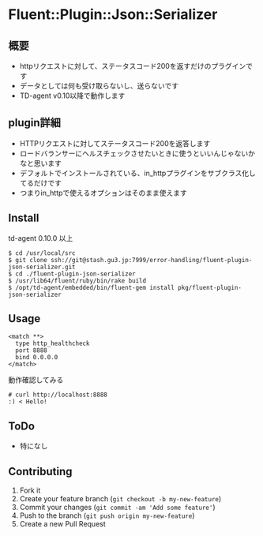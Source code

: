 # Fluent::Plugin::Json::Serializer

## 概要

* httpリクエストに対して、ステータスコード200を返すだけのプラグインです
* データとしては何も受け取らないし、送らないです
* TD-agent v0.10以降で動作します

## plugin詳細

* HTTPリクエストに対してステータスコード200を返答します
* ロードバランサーにヘルスチェックさせたいときに使うといいんじゃないかなと思います
* デフォルトでインストールされている、in_httpプラグインをサブクラス化してるだけです
* つまりin_httpで使えるオプションはそのまま使えます

## Install
td-agent 0.10.0 以上

```
$ cd /usr/local/src
$ git clone ssh://git@stash.gu3.jp:7999/error-handling/fluent-plugin-json-serializer.git
$ cd ./fluent-plugin-json-serializer
$ /usr/lib64/fluent/ruby/bin/rake build
$ /opt/td-agent/embedded/bin/fluent-gem install pkg/fluent-plugin-json-serializer
```


## Usage

```
<match **>
  type http_healthcheck
  port 8888
  bind 0.0.0.0
</match>
```

動作確認してみる

```
# curl http://localhost:8888
:) < Hello!
```

## ToDo

* 特になし

## Contributing

1. Fork it
2. Create your feature branch (`git checkout -b my-new-feature`)
3. Commit your changes (`git commit -am 'Add some feature'`)
4. Push to the branch (`git push origin my-new-feature`)
5. Create a new Pull Request

